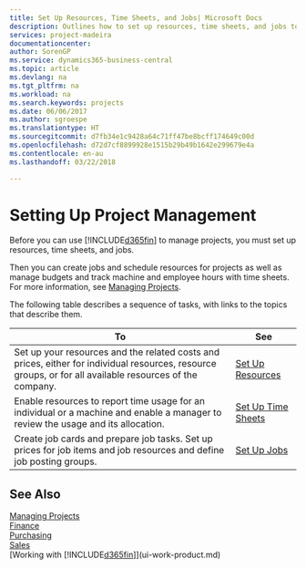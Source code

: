 ```yaml
---
title: Set Up Resources, Time Sheets, and Jobs| Microsoft Docs
description: Outlines how to set up resources, time sheets, and jobs to manage projects.
services: project-madeira
documentationcenter: 
author: SorenGP
ms.service: dynamics365-business-central
ms.topic: article
ms.devlang: na
ms.tgt_pltfrm: na
ms.workload: na
ms.search.keywords: projects
ms.date: 06/06/2017
ms.author: sgroespe
ms.translationtype: HT
ms.sourcegitcommit: d7fb34e1c9428a64c71ff47be8bcff174649c00d
ms.openlocfilehash: d72d7cf8899928e1515b29b49b1642e299679e4a
ms.contentlocale: en-au
ms.lasthandoff: 03/22/2018

---
```

# <a name="setting-up-project-management"></a>Setting Up Project Management
Before you can use [!INCLUDE[d365fin](includes/d365fin_md.md)] to manage projects, you must set up resources, time sheets, and jobs.

Then you can create jobs and schedule resources for projects as well as manage budgets and track machine and employee hours with time sheets. For more information, see [Managing Projects](projects-manage-projects.md).  

The following table describes a sequence of tasks, with links to the topics that describe them.

| To | See |
| --- | --- |
| Set up your resources and the related costs and prices, either for individual resources, resource groups, or for all available resources of the company. |[Set Up Resources](projects-how-setup-resources.md) |
| Enable resources to report time usage for an individual or a machine and enable a manager to review the usage and its allocation. |[Set Up Time Sheets](projects-how-setup-time-sheets.md) |
| Create job cards and prepare job tasks. Set up prices for job items and job resources and define job posting groups. |[Set Up Jobs](projects-how-setup-jobs.md) |

## <a name="see-also"></a>See Also
[Managing Projects](projects-manage-projects.md)  
[Finance](finance.md)  
[Purchasing](purchasing-manage-purchasing.md)         
[Sales](sales-manage-sales.md)     
[Working with [!INCLUDE[d365fin](includes/d365fin_md.md)]](ui-work-product.md)  

